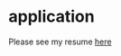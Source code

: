 # application

Please see my resume [here](https://github.com/YueFei0403/application/blob/main/CV_Yue_Fei.pdf)
